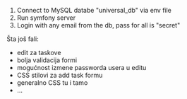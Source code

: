 1. Connect to MySQL databe "universal_db" via env file
2. Run symfony server
3. Login with any email from the db, pass for all is "secret"

Šta još fali:
- edit za taskove
- bolja validacija formi
- mogućnost izmene passworda usera u editu
- CSS stilovi za add task formu
- generalno CSS tu i tamo
- ...
